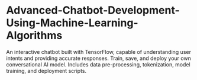 # Advanced-Chatbot-Development-Using-Machine-Learning-Algorithms
An interactive chatbot built with TensorFlow, capable of understanding user intents and providing accurate responses. Train, save, and deploy your own conversational AI model. Includes data pre-processing, tokenization, model training, and deployment scripts.
